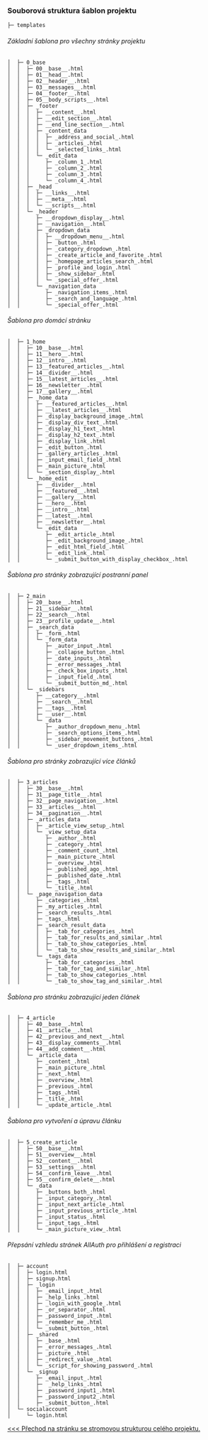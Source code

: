 ### Souborová struktura šablon projektu

    ├─ templates

###### Základní šablona pro všechny stránky projektu

    │  ├─ 0_base
    │  │  ├─ 00__base__.html
    │  │  ├─ 01__head__.html
    │  │  ├─ 02__header__.html
    │  │  ├─ 03__messages__.html
    │  │  ├─ 04__footer__.html
    │  │  ├─ 05__body_scripts__.html
    │  │  ├─ _footer
    │  │  │  ├─ __content__.html
    │  │  │  ├─ __edit_section__.html
    │  │  │  ├─ __end_line_section__.html
    │  │  │  ├─ _content_data
    │  │  │	 │	├─ _address_and_social_.html
    │  │  │	 │	├─ _articles_.html
    │  │  │	 │	└─ _selected_links_.html
    │  │  │	 └─ _edit_data
    │  │  │		├─ _column_1_.html
    │  │  │		├─ _column_2_.html
    │  │  │		├─ _column_3_.html
    │  │  │		└─ _column_4_.html
    │  │  ├─ _head
    │  │  │  ├─ __links__.html
    │  │  │  ├─ __meta__.html
    │  │  │  └─ __scripts__.html
    │  │  └─ _header
    │  │	 ├─ __dropdown_display__.html
    │  │	 ├─ __navigation__.html
    │  │	 ├─ _dropdown_data
    │  │	 │	├─ __dropdown_menu__.html
    │  │	 │	├─ _button_.html
    │  │	 │	├─ _category_dropdown_.html
    │  │	 │	├─ _create_article_and_favorite_.html
    │  │	 │	├─ _homepage_articles_search_.html
    │  │	 │	├─ _profile_and_login_.html
    │  │	 │	├─ _show_sidebar_.html
    │  │	 │	└─ _special_offer_.html
    │  │	 └─ _navigation_data
    │  │		├─ _navigation_items_.html
    │  │		├─ _search_and_language_.html
    │  │		└─ _special_offer_.html

###### Šablona pro domácí stránku

    │  ├─ 1_home
    │  │  ├─ 10__base__.html
    │  │  ├─ 11__hero__.html
    │  │  ├─ 12__intro__.html
    │  │  ├─ 13__featured_articles__.html
    │  │  ├─ 14__divider__.html
    │  │  ├─ 15__latest_articles__.html
    │  │  ├─ 16__newsletter__.html
    │  │  ├─ 17__gallery__.html
    │  │  ├─ _home_data
    │  │  │  ├─ __featured_articles__.html
    │  │  │  ├─ __latest_articles__.html
    │  │  │  ├─ _display_background_image_.html
    │  │  │  ├─ _display_div_text_.html
    │  │  │  ├─ _display_h1_text_.html
    │  │  │  ├─ _display_h2_text_.html
    │  │  │  ├─ _display_link_.html
    │  │  │  ├─ _edit_button_.html
    │  │  │  ├─ _gallery_articles_.html
    │  │  │  ├─ _input_email_field_.html
    │  │  │  ├─ _main_picture_.html
    │  │  │	 └─ _section_display_.html
    │  │  └─ _home_edit
    │  │	 ├─ __divider__.html
    │  │	 ├─ __featured__.html
    │  │	 ├─ __gallery__.html
    │  │	 ├─ __hero__.html
    │  │	 ├─ __intro__.html
    │  │	 ├─ __latest__.html
    │  │	 ├─ __newsletter__.html
    │  │	 └─ _edit_data
    │  │		├─ _edit_article_.html
    │  │		├─ _edit_background_image_.html
    │  │		├─ _edit_html_field_.html
    │  │		├─ _edit_link_.html
    │  │		└─ _submit_button_with_display_checkbox_.html

###### Šablona pro stránky zobrazující postranní panel

    │  ├─ 2_main
    │  │  ├─ 20__base__.html
    │  │  ├─ 21__sidebar__.html
    │  │  ├─ 22__search__.html
    │  │  ├─ 23__profile_update__.html
    │  │  ├─ _search_data
    │  │  │  ├─ _form_.html
    │  │  │	 └─ _form_data
    │  │  │		├─ _autor_input_.html
    │  │  │		├─ _collapse_button_.html
    │  │  │		├─ _date_inputs_.html
    │  │  │		├─ _error_messages_.html
    │  │  │		├─ _check_box_inputs_.html
    │  │  │		├─ _input_field_.html
    │  │  │		└─ _submit_button_md_.html
    │  │  └─ _sidebars
    │  │	 ├─ __category__.html
    │  │	 ├─ __search__.html
    │  │	 ├─ __tags__.html
    │  │	 ├─ __user__.html
    │  │	 └─ _data
    │  │		├─ _author_dropdown_menu_.html
    │  │		├─ _search_options_items_.html
    │  │		├─ _sidebar_movement_buttons_.html
    │  │		└─ _user_dropdown_items_.html

###### Šablona pro stránky zobrazující více článků

    │  ├─ 3_articles
    │  │  ├─ 30__base__.html
    │  │  ├─ 31__page_title__.html
    │  │  ├─ 32__page_navigation__.html
    │  │  ├─ 33__articles__.html
    │  │  ├─ 34__pagination__.html
    │  │  ├─ _articles_data
    │  │  │  ├─ _article_view_setup_.html
    │  │  │	 └─ _view_setup_data
    │  │  │		├─ _author_.html
    │  │  │		├─ _category_.html
    │  │  │		├─ _comment_count_.html
    │  │  │		├─ _main_picture_.html
    │  │  │		├─ _overview_.html
    │  │  │		├─ _published_ago_.html
    │  │  │		├─ _published_date_.html
    │  │  │		├─ _tags_.html
    │  │  │		└─ _title_.html
    │  │  └─ _page_navigation_data
    │  │	 ├─ _categories_.html
    │  │	 ├─ _my_articles_.html
    │  │	 ├─ _search_results_.html
    │  │	 ├─ _tags_.html
    │  │	 ├─ _search_result_data
    │  │	 │	├─ _tab_for_categories_.html
    │  │	 │	├─ _tab_for_results_and_similar_.html
    │  │	 │	├─ _tab_to_show_categories_.html
    │  │	 │	└─ _tab_to_show_results_and_similar_.html
    │  │	 └─ _tags_data
    │  │		├─ _tab_for_categories_.html
    │  │		├─ _tab_for_tag_and_similar_.html
    │  │		├─ _tab_to_show_categories_.html
    │  │		└─ _tab_to_show_tag_and_similar_.html

###### Šablona pro stránku zobrazující jeden článek

    │  ├─ 4_article
    │  │  ├─ 40__base__.html
    │  │  ├─ 41__article__.html
    │  │  ├─ 42__previous_and_next__.html
    │  │  ├─ 43__display_comments__.html
    │  │  ├─ 44__add_comment__.html
    │  │  └─ _article_data
    │  │	 ├─ _content_.html
    │  │	 ├─ _main_picture_.html
    │  │	 ├─ _next_.html
    │  │	 ├─ _overview_.html
    │  │	 ├─ _previous_.html
    │  │	 ├─ _tags_.html
    │  │	 ├─ _title_.html
    │  │	 └─ _update_article_.html

###### Šablona pro vytvoření a úpravu článku

    │  ├─ 5_create_article
    │  │  ├─ 50__base__.html
    │  │  ├─ 51__overview__.html
    │  │  ├─ 52__content__.html
    │  │  ├─ 53__settings__.html
    │  │  ├─ 54__confirm_leave__.html
    │  │  ├─ 55__confirm_delete__.html
    │  │  └─ _data
    │  │	 ├─ _buttons_both_.html
    │  │	 ├─ _input_category_.html
    │  │	 ├─ _input_next_article_.html
    │  │	 ├─ _input_previous_article_.html
    │  │	 ├─ _input_status_.html
    │  │	 ├─ _input_tags_.html
    │  │	 └─ _main_picture_view_.html

###### Přepsání vzhledu stránek AllAuth pro přihlášení a registraci

    │  ├─ account
    │  │  ├─ login.html
    │  │  ├─ signup.html
    │  │  ├─ _login
    │  │  │	 ├─ _email_input_.html
    │  │  │	 ├─ _help_links_.html
    │  │  │	 ├─ _login_with_google_.html
    │  │  │	 ├─ _or_separator_.html
    │  │  │	 ├─ _password_input_.html
    │  │  │	 ├─ _remember_me_.html
    │  │  │	 └─ _submit_button_.html
    │  │  ├─ _shared
    │  │  │  ├─ _base_.html
    │  │  │  ├─ _error_messages_.html
    │  │  │  ├─ _picture_.html
    │  │  │  ├─ _redirect_value_.html
    │  │  │	 └─ _script_for_showing_password_.html
    │  │  └─ _signup
    │  │	 ├─ _email_input_.html
    │  │	 ├─  _help_links_.html
    │  │	 ├─ _password_input1_.html
    │  │	 ├─ _password_input2_.html
    │  │	 ├─ _submit_button_.html
    │  └─ socialaccount	
    │	  └─ login.html

[<<< Přechod na stránku se stromovou strukturou celého projektu.](05_tree.md)
